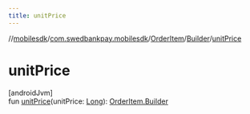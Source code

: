 ```yaml
---
title: unitPrice
---
```

//[mobilesdk](../../../../index.html)/[com.swedbankpay.mobilesdk](../../index.html)/[OrderItem](../index.html)/[Builder](index.html)/[unitPrice](unit-price.html)



# unitPrice



[androidJvm]\
fun [unitPrice](unit-price.html)(unitPrice: [Long](https://kotlinlang.org/api/latest/jvm/stdlib/kotlin/-long/index.html)): [OrderItem.Builder](index.html)




